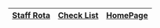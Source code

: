 |[Staff Rota](rota.md)|[Check List](checklist.md)|[HomePage](http://carpentries.ncldata.dev)|
|-|-|-|
